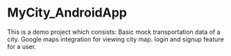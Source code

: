 # MyCity_AndroidApp
This is a demo project which consists:
Basic mock transportation data of a city.
Google maps integration for viewing city map.
login and signup feature for a user.
